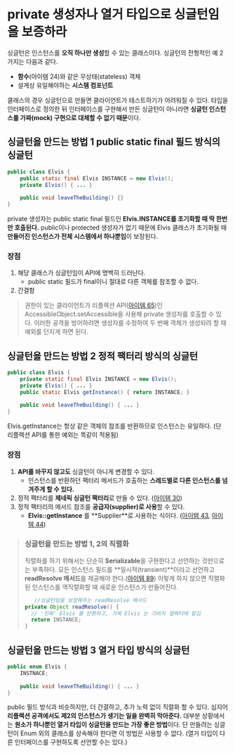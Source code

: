 # private 생성자나 열거 타입으로 싱글턴임을 보증하라

싱글턴은 인스턴스를 **오직 하나만 생성**할 수 있는 클래스이다. 싱글턴의 전형적인 예 2가지는 다음과 같다. 
-   **함수**(아이템 24)와 같은 무상태(stateless) 객체
-   설계상 유일해야하는 **시스템 컴포넌트**

클래스의 경우 싱글턴으로 만들면 클라이언트가 테스트하기가 어려워질 수 있다. 타입을 인터페이스로 정의한 뒤 인터페이스를 구현해서 만든 싱글턴이 아니라면 **싱글턴 인스턴스를 가짜(mock) 구현으로 대체할 수 없기 때문**이다.

## 싱글턴을 만드는 방법 1 public static final 필드 방식의 싱글턴

``` java
public class Elvis {
    public static final Elvis INSTANCE = new Elvis();
    private Elvis() { ... }
    
    public void leaveTheBuilding() {}
}
```

private 생성자는 public static final 필드인 **Elvis.INSTANCE를 초기화할 때 딱 한번만 호출된다.** public이나 protected 생성자가 없기 때문에 Elvis 클래스가 초기화될 때 **만들어진 인스턴스가 전체 시스템에서 하나뿐임**이 보장된다. 

### 장점
1. 해당 클래스가 싱글턴임이 API에 명백히 드러난다. 
    - public static 필드가 final이니 절대로 다른 객체를 참조할 수 없다.
2. 간결함

>권한이 있는 클라이언트가 리플렉션 API([아이템 65](https://github.com/javabara/effective-java/blob/main/9/65.md))인 AccessibleObject.setAccessible을 사용해 private 생성자를 호출할 수 있다. 이러한 공격을 방어하려면 생성자를 수정하여 두 번째 객체가 생성되려 할 때 예외를 던지게 하면 된다.

## 싱글턴을 만드는 방법 2 정적 팩터리 방식의 싱글턴
``` java
public class Elvis {
    private static final Elvis INSTANCE = new Elvis();
    private Elvis() { ... }
    public static Elvis getInstance() { return INSTANCE; }
    
    public void leaveTheBuilding() { ... }
}
```

Elvis.getInstance는 항상 같은 객체의 참조를 반환하므로 인스턴스는 유일하다. (단 리플렉션 API를 통한 예외는 똑같이 적용됨)

### 장점
1. **API를 바꾸지 않고도** 싱글턴이 아니게 변경할 수 있다.
    - 인스턴스를 반환하던 팩터리 메서드가 호출하는 **스레드별로 다른 인스턴스를 넘겨주게 할 수 있다.**
2. 정적 팩터리를 **제네릭 싱글턴 팩터리**로 만들 수 있다. ([아이템 30](https://github.com/javabara/effective-java/blob/main/5/30.md))
3. 정적 팩터리의 메서드 참조를 **공급자(supplier)로 사용**할 수 있다.
    - **Elvis::getInstance**
     를 **Supplier<Elvis>**로 사용하는 식이다. ([아이템 43](https://github.com/javabara/effective-java/blob/main/7/43.md), [아이템 44](https://github.com/javabara/effective-java/blob/main/7/44.md))


>### 싱글턴을 만드는 방법 1, 2의 직렬화
>직렬화를 하기 위해서는 단순히 **Serializable**을 구현한다고 선언하는 것만으로는 부족하다.
모든 인스턴스 필드를 **일시적(transient)**이라고 선언하고 **readResolve 메서드**를 제공해야 한다.([아이템 89](https://github.com/javabara/effective-java/blob/main/12/89.md)) 이렇게 하지 않으면 직렬화된 인스턴스를 역직렬화할 때 새로운 인스턴스가 만들어진다. 
>``` java
>    //싱글턴임을 보장해주는 readResolve 메서드
>private Object readResolve() {
>	// '진짜' Elvis 를 반환하고, 가짜 Elvis 는 가비지 컬렉터에 맡김
>	return INSTANCE;
>}
>```

## 싱글턴을 만드는 방법 3 열거 타입 방식의 싱글턴
``` java
public enum Elvis {
	INSTNACE;
    
    public void leaveTheBuilding() { ... }
}
```

public 필드 방식과 비슷하지만, 더 간결하고, 추가 노력 없이 직렬화 할 수 있다. 심지어 **리플렉션 공격에서도 제2의 인스턴스가 생기는 일을 완벽히 막아준다.** 대부분 상황에서는 **원소가 하나뿐인 열거 타입이 싱글턴을 만드는 가장 좋은 방법**이다.
단 만들려는 싱글턴이 Enum 외의 클래스를 상속해야 한다면 이 방법은 사용할 수 없다. (열거 타입이 다른 인터페이스를 구현하도록 선언할 수는 있다.)